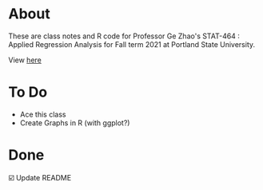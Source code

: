 # About 
These are class notes and R code for Professor Ge Zhao's STAT-464 : Applied Regression Analysis for Fall term 2021 at Portland State University. 

View [here](https://rbolt13.github.io/stat464/)

# To Do 
* Ace this class
* Create Graphs in R (with ggplot?)

# Done 
☑️ Update README
